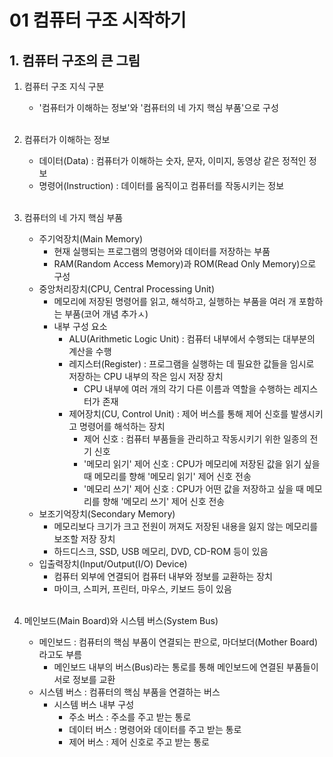 # 01 컴퓨터 구조 시작하기

## 1. 컴퓨터 구조의 큰 그림
1. 컴퓨터 구조 지식 구분
    - '컴퓨터가 이해하는 정보'와 '컴퓨터의 네 가지 핵심 부품'으로 구성<br><br>

2. 컴퓨터가 이해하는 정보
    - 데이터(Data) : 컴퓨터가 이해하는 숫자, 문자, 이미지, 동영상 같은 정적인 정보
    - 명령어(Instruction) : 데이터를 움직이고 컴퓨터를 작동시키는 정보<br><br>

3. 컴퓨터의 네 가지 핵심 부품
    - 주기억장치(Main Memory)
        - 현재 실행되는 프로그램의 명령어와 데이터를 저장하는 부품
        - RAM(Random Access Memory)과 ROM(Read Only Memory)으로 구성
    - 중앙처리장치(CPU, Central Processing Unit)
        - 메모리에 저장된 명령어를 읽고, 해석하고, 실행하는 부품을 여러 개 포함하는 부품(코어 개념 추가ㅅ)
        - 내부 구성 요소
            - ALU(Arithmetic Logic Unit) : 컴퓨터 내부에서 수행되는 대부분의 계산을 수행
            - 레지스터(Register) : 프로그램을 실행하는 데 필요한 값들을 임시로 저장하는 CPU 내부의 작은 임시 저장 장치
                - CPU 내부에 여러 개의 각기 다른 이름과 역할을 수행하는 레지스터가 존재
            - 제어장치(CU, Control Unit) : 제어 버스를 통해 제어 신호를 발생시키고 명령어를 해석하는 장치
                - 제어 신호 : 컴퓨터 부품들을 관리하고 작동시키기 위한 일종의 전기 신호
                - '메모리 읽기' 제어 신호 : CPU가 메모리에 저장된 값을 읽기 싶을 때 메모리를 향해 '메모리 읽기' 제어 신호 전송
                - '메모리 쓰기' 제어 신호 : CPU가 어떤 값을 저장하고 싶을 때 메모리를 향해 '메모리 쓰기' 제어 신호 전송
    - 보조기억장치(Secondary Memory)
        - 메모리보다 크기가 크고 전원이 꺼져도 저장된 내용을 잃지 않는 메모리를 보조할 저장 장치
        - 하드디스크, SSD, USB 메모리, DVD, CD-ROM 등이 있음
    - 입출력장치(Input/Output(I/O) Device)
        - 컴퓨터 외부에 연결되어 컴퓨터 내부와 정보를 교환하는 장치
        - 마이크, 스피커, 프린터, 마우스, 키보드 등이 있음<br><br>

4. 메인보드(Main Board)와 시스템 버스(System Bus)
    - 메인보드 : 컴퓨터의 핵심 부품이 연결되는 판으로, 마더보더(Mother Board)라고도 부름
        - 메인보드 내부의 버스(Bus)라는 통로를 통해 메인보드에 연결된 부품들이 서로 정보를 교환
    - 시스템 버스 : 컴퓨터의 핵심 부품을 연결하는 버스
        - 시스템 버스 내부 구성
            - 주소 버스 : 주소를 주고 받는 통로
            - 데이터 버스 : 명령어와 데이터를 주고 받는 통로
            - 제어 버스 : 제어 신호로 주고 받는 통로